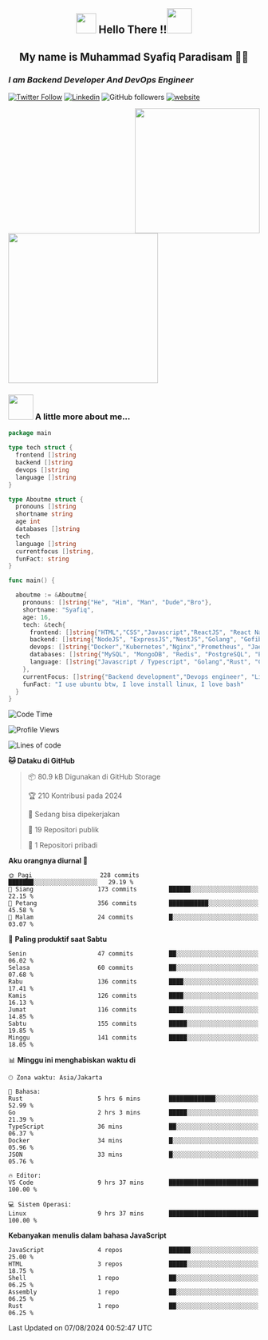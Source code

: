<h2 align="center"><img src="https://camo.githubusercontent.com/ee9d678a838fdc800a7b1449bae75552c13bfa5afeb275eb6b315e02499c8ba0/68747470733a2f2f656d6f6a69732e736c61636b6d6f6a69732e636f6d2f656d6f6a69732f696d616765732f313533313834393433302f343234362f626c6f622d73756e676c61737365732e6769663f31353331383439343330" width="40"/>
Hello There !!<img src="https://media.giphy.com/media/12oufCB0MyZ1Go/giphy.gif" width="50"></h2>

<h2 align="center">My name is Muhammad Syafiq Paradisam 👋👋</h2>

<h3><em>I am Backend Developer And DevOps Engineer 
</em></h3>

[![Twitter Follow](https://img.shields.io/twitter/follow/misteranmol?label=Follow)](https://x.com/FikkzOutfit)
[![Linkedin](https://img.shields.io/badge/-anmol-blue?style=flat-square&logo=Linkedin&logoColor=white&link=https://www.linkedin.com/in/syafiq-paradisam/)](https://id.linkedin.com/in/syafiq-paradisam-b72749258 )
![GitHub followers](https://img.shields.io/github/followers/syafiqparadisam?label=Follower&style=social)
[![website](https://img.shields.io/badge/Website-46a2f1.svg?&style=flat-square&logo=Google-Chrome&logoColor=white&link=https://anmolsingh.me/)](https://syafiqparadisam.netlify.app)

<img align="right" src="https://external-preview.redd.it/76KI_ztaLr9QvFD3AEtHDIHksWlHp4BXjFEGYdp3ZW0.png?width=640&crop=smart&auto=webp&s=5ead39238a51263833b7684888ec8a3254455609" width="250"/>

<img src="https://dwglogo.com/wp-content/uploads/2017/08/go_speed_of_light.png" width="300"/>

### <img src="https://media.giphy.com/media/VgCDAzcKvsR6OM0uWg/giphy.gif" width="50"> A little more about me...


```go
package main

type tech struct {
  frontend []string
  backend []string
  devops []string
  language []string
}

type Aboutme struct {
  pronouns []string
  shortname string
  age int
  databases []string
  tech
  language []string
  currentfocus []string,
  funFact: string
}

func main() {

  aboutme := &Aboutme{
    pronouns: []string{"He", "Him", "Man", "Dude","Bro"},
    shortname: "Syafiq",
    age: 16,
    tech: &tech{
      frontend: []string{"HTML","CSS","Javascript","ReactJS", "React Native"},
      backend: []string{"NodeJS", "ExpressJS","NestJS","Golang", "Gofiber", "Actixweb"},
      devops: []string{"Docker","Kubernetes","Nginx","Prometheus", "Jaeger", "Grafana", "Linux"},
      databases: []string{"MySQL", "MongoDB", "Redis", "PostgreSQL", "Elastic search"},
      language: []string{"Javascript / Typescript", "Golang","Rust", "C"}
    },
    currentFocus: []string{"Backend development","Devops engineer", "Linuxer"},
    funFact: "I use ubuntu btw, I love install linux, I love bash"
  }
}

```

<!--START_SECTION:waka-->
![Code Time](http://img.shields.io/badge/Code%20Time-9%20hrs%203%20mins-blue)

![Profile Views](http://img.shields.io/badge/Profil%20dilihat-90-blue)

![Lines of code](https://img.shields.io/badge/Sejak%20Hello%20World%20aku%20telah%20menulis-338.9%20thousand%20baris%20kode-blue)

**🐱 Dataku di GitHub** 

> 📦 80.9 kB Digunakan di GitHub Storage 
 > 
> 🏆 210 Kontribusi pada 2024
 > 
> 💼 Sedang bisa dipekerjakan
 > 
> 📜 19 Repositori publik 
 > 
> 🔑 1 Repositori pribadi 
 > 
**Aku orangnya diurnal 🐤** 

```text
🌞 Pagi                   228 commits         ███████░░░░░░░░░░░░░░░░░░   29.19 % 
🌆 Siang                  173 commits         ██████░░░░░░░░░░░░░░░░░░░   22.15 % 
🌃 Petang                 356 commits         ███████████░░░░░░░░░░░░░░   45.58 % 
🌙 Malam                  24 commits          █░░░░░░░░░░░░░░░░░░░░░░░░   03.07 % 
```
📅 **Paling produktif saat Sabtu** 

```text
Senin                    47 commits          ██░░░░░░░░░░░░░░░░░░░░░░░   06.02 % 
Selasa                   60 commits          ██░░░░░░░░░░░░░░░░░░░░░░░   07.68 % 
Rabu                     136 commits         ████░░░░░░░░░░░░░░░░░░░░░   17.41 % 
Kamis                    126 commits         ████░░░░░░░░░░░░░░░░░░░░░   16.13 % 
Jumat                    116 commits         ████░░░░░░░░░░░░░░░░░░░░░   14.85 % 
Sabtu                    155 commits         █████░░░░░░░░░░░░░░░░░░░░   19.85 % 
Minggu                   141 commits         █████░░░░░░░░░░░░░░░░░░░░   18.05 % 
```


📊 **Minggu ini menghabiskan waktu di** 

```text
🕑︎ Zona waktu: Asia/Jakarta

💬 Bahasa: 
Rust                     5 hrs 6 mins        █████████████░░░░░░░░░░░░   52.99 % 
Go                       2 hrs 3 mins        █████░░░░░░░░░░░░░░░░░░░░   21.39 % 
TypeScript               36 mins             ██░░░░░░░░░░░░░░░░░░░░░░░   06.37 % 
Docker                   34 mins             █░░░░░░░░░░░░░░░░░░░░░░░░   05.96 % 
JSON                     33 mins             █░░░░░░░░░░░░░░░░░░░░░░░░   05.76 % 

🔥 Editor: 
VS Code                  9 hrs 37 mins       █████████████████████████   100.00 % 

💻 Sistem Operasi: 
Linux                    9 hrs 37 mins       █████████████████████████   100.00 % 
```

**Kebanyakan menulis dalam bahasa JavaScript** 

```text
JavaScript               4 repos             ██████░░░░░░░░░░░░░░░░░░░   25.00 % 
HTML                     3 repos             █████░░░░░░░░░░░░░░░░░░░░   18.75 % 
Shell                    1 repo              ██░░░░░░░░░░░░░░░░░░░░░░░   06.25 % 
Assembly                 1 repo              ██░░░░░░░░░░░░░░░░░░░░░░░   06.25 % 
Rust                     1 repo              ██░░░░░░░░░░░░░░░░░░░░░░░   06.25 % 
```




 Last Updated on 07/08/2024 00:52:47 UTC
<!--END_SECTION:waka-->

